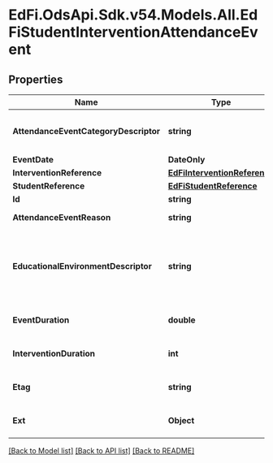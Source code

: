 # EdFi.OdsApi.Sdk.v54.Models.All.EdFiStudentInterventionAttendanceEvent

## Properties

Name | Type | Description | Notes
------------ | ------------- | ------------- | -------------
**AttendanceEventCategoryDescriptor** | **string** | A code describing the attendance event, for example:        Present        Unexcused absence        Excused absence        Tardy. | 
**EventDate** | **DateOnly** | Date for this attendance event. | 
**InterventionReference** | [**EdFiInterventionReference**](EdFiInterventionReference.md) |  | 
**StudentReference** | [**EdFiStudentReference**](EdFiStudentReference.md) |  | 
**Id** | **string** |  | [optional] 
**AttendanceEventReason** | **string** | The reported reason for a student&#39;s absence. | [optional] 
**EducationalEnvironmentDescriptor** | **string** | The setting in which a child receives education and related services. This attribute is only used if it differs from the EducationalEnvironment of the Section. This is only used in the AttendanceEvent if different from the associated Section. | [optional] 
**EventDuration** | **double** | The amount of time for the event as recognized by the school: 1 day &#x3D; 1, 1/2 day &#x3D; 0.5, 1/3 day &#x3D; 0.33. | [optional] 
**InterventionDuration** | **int** | The duration in minutes in which the student participated in the intervention during this instance. | [optional] 
**Etag** | **string** | A unique system-generated value that identifies the version of the resource. | [optional] 
**Ext** | **Object** | Extensions to the StudentInterventionAttendanceEvent entity. | [optional] 

[[Back to Model list]](../../README.md#documentation-for-models) [[Back to API list]](../../README.md#documentation-for-api-endpoints) [[Back to README]](../../README.md)

